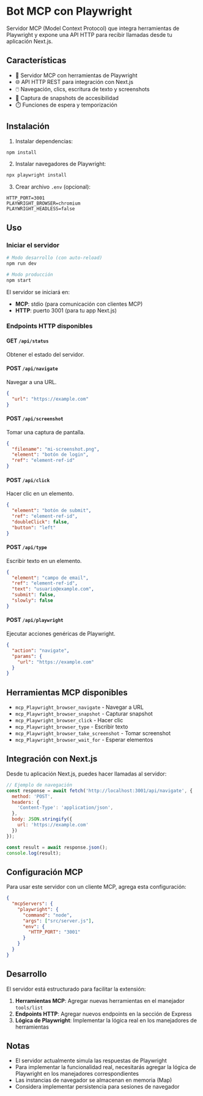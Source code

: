 # Bot MCP con Playwright

Servidor MCP (Model Context Protocol) que integra herramientas de Playwright y expone una API HTTP para recibir llamadas desde tu aplicación Next.js.

## Características

- 🤖 Servidor MCP con herramientas de Playwright
- 🌐 API HTTP REST para integración con Next.js
- 🖱️ Navegación, clics, escritura de texto y screenshots
- 📸 Captura de snapshots de accesibilidad
- ⏱️ Funciones de espera y temporización

## Instalación

1. Instalar dependencias:
```bash
npm install
```

2. Instalar navegadores de Playwright:
```bash
npx playwright install
```

3. Crear archivo `.env` (opcional):
```env
HTTP_PORT=3001
PLAYWRIGHT_BROWSER=chromium
PLAYWRIGHT_HEADLESS=false
```

## Uso

### Iniciar el servidor

```bash
# Modo desarrollo (con auto-reload)
npm run dev

# Modo producción
npm start
```

El servidor se iniciará en:
- **MCP**: stdio (para comunicación con clientes MCP)
- **HTTP**: puerto 3001 (para tu app Next.js)

### Endpoints HTTP disponibles

#### GET `/api/status`
Obtener el estado del servidor.

#### POST `/api/navigate`
Navegar a una URL.

```json
{
  "url": "https://example.com"
}
```

#### POST `/api/screenshot`
Tomar una captura de pantalla.

```json
{
  "filename": "mi-screenshot.png",
  "element": "botón de login",
  "ref": "element-ref-id"
}
```

#### POST `/api/click`
Hacer clic en un elemento.

```json
{
  "element": "botón de submit",
  "ref": "element-ref-id",
  "doubleClick": false,
  "button": "left"
}
```

#### POST `/api/type`
Escribir texto en un elemento.

```json
{
  "element": "campo de email",
  "ref": "element-ref-id",
  "text": "usuario@example.com",
  "submit": false,
  "slowly": false
}
```

#### POST `/api/playwright`
Ejecutar acciones genéricas de Playwright.

```json
{
  "action": "navigate",
  "params": {
    "url": "https://example.com"
  }
}
```

## Herramientas MCP disponibles

- `mcp_Playwright_browser_navigate` - Navegar a URL
- `mcp_Playwright_browser_snapshot` - Capturar snapshot
- `mcp_Playwright_browser_click` - Hacer clic
- `mcp_Playwright_browser_type` - Escribir texto
- `mcp_Playwright_browser_take_screenshot` - Tomar screenshot
- `mcp_Playwright_browser_wait_for` - Esperar elementos

## Integración con Next.js

Desde tu aplicación Next.js, puedes hacer llamadas al servidor:

```javascript
// Ejemplo de navegación
const response = await fetch('http://localhost:3001/api/navigate', {
  method: 'POST',
  headers: {
    'Content-Type': 'application/json',
  },
  body: JSON.stringify({
    url: 'https://example.com'
  })
});

const result = await response.json();
console.log(result);
```

## Configuración MCP

Para usar este servidor con un cliente MCP, agrega esta configuración:

```json
{
  "mcpServers": {
    "playwright": {
      "command": "node",
      "args": ["src/server.js"],
      "env": {
        "HTTP_PORT": "3001"
      }
    }
  }
}
```

## Desarrollo

El servidor está estructurado para facilitar la extensión:

1. **Herramientas MCP**: Agregar nuevas herramientas en el manejador `tools/list`
2. **Endpoints HTTP**: Agregar nuevos endpoints en la sección de Express
3. **Lógica de Playwright**: Implementar la lógica real en los manejadores de herramientas

## Notas

- El servidor actualmente simula las respuestas de Playwright
- Para implementar la funcionalidad real, necesitarás agregar la lógica de Playwright en los manejadores correspondientes
- Las instancias de navegador se almacenan en memoria (Map)
- Considera implementar persistencia para sesiones de navegador 